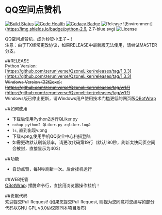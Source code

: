 QQ空间点赞机
=========  
[![Build Status](https://travis-ci.org/zeruniverse/QzoneLiker.svg?branch=master)](https://travis-ci.org/zeruniverse/QzoneLiker)
[![Code Health](https://landscape.io/github/zeruniverse/QzoneLiker/master/landscape.svg?style=flat)](https://landscape.io/github/zeruniverse/QzoneLiker/master)
[![Codacy Badge](https://api.codacy.com/project/badge/b262232e4e204889902436d16f1e8cd3)](https://www.codacy.com/app/zzy8200/QzoneLiker)
![Release](https://img.shields.io/github/release/zeruniverse/QzoneLiker.svg)
![Environment](https://img.shields.io/badge/python-2.6, 2.7-blue.svg)
![License](https://img.shields.io/github/license/zeruniverse/QzoneLiker.svg)  

QQ空间点赞机，成为秒赞小王子~！  
注意：由于TX经常更改协议，如果RELEASE中最新版无法使用，请尝试MASTER分支。  

##RELEASE  
Python Version: [https://github.com/zeruniverse/QzoneLiker/releases/tag/1.3.3](https://github.com/zeruniverse/QzoneLiker/releases/tag/1.3.3)  
~~Windows Version (32位exe): [https://github.com/zeruniverse/QzoneLiker/releases/tag/w1.1](https://github.com/zeruniverse/QzoneLiker/releases/tag/w1.1)~~  
Windows版已停止更新，请Windows用户使用技术门槛更低的网页版[QBotWrap](https://github.com/zeruniverse/QBotWebWrap)  
  
##如何使用  
+ 下载后使用Python2运行QLiker.py 
+ ```nohup python2 QLiker.py >qliker.log&```  
+ ```ls```, 直到出现v.png  
+ 下载v.png,使用手机QQ安全中心扫描登陆  
+ 如需更改默认刷新频率，请更改代码第19行（默认180秒，刷新太快网页空间会被封，直接显示为403）  
  
##功能   
+ 自动点赞，每N秒刷新一次。后台挂机运行
  
##WEB托管  
[QBotWrap](https://github.com/zeruniverse/QBotWebWrap): 摆脱命令行，直接用浏览器操作挂机！  
  
##贡献代码  
欢迎提交Pull Request! (如果您提交Pull Request, 则视为您同意将您编写的部分代码以GNU GPL v3.0协议随同本项目发布)
